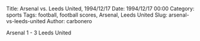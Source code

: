 Title: Arsenal vs. Leeds United, 1994/12/17
Date: 1994/12/17 00:00
Category: sports
Tags: football, football scores, Arsenal, Leeds United
Slug: arsenal-vs-leeds-united
Author: carbonero


Arsenal 1 - 3 Leeds United
